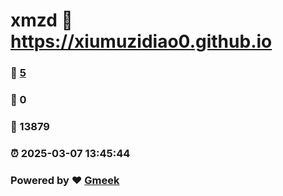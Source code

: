 # xmzd :link: https://xiumuzidiao0.github.io 
### :page_facing_up: [5](https://xiumuzidiao0.github.io/tag.html) 
### :speech_balloon: 0 
### :hibiscus: 13879 
### :alarm_clock: 2025-03-07 13:45:44 
### Powered by :heart: [Gmeek](https://github.com/Meekdai/Gmeek)
